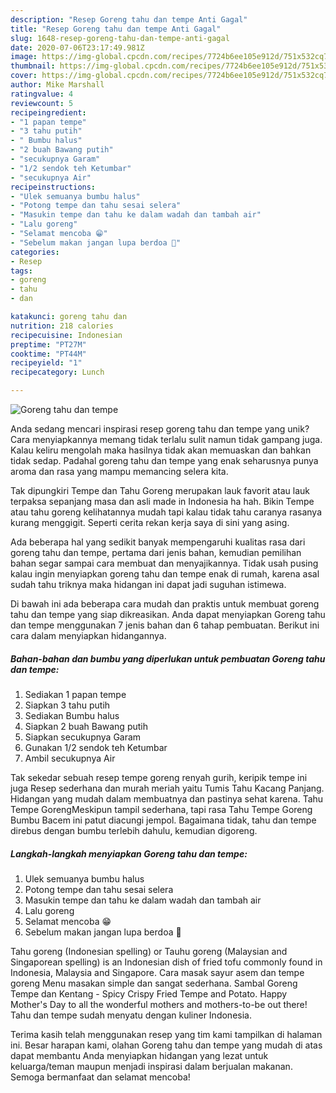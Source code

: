 ```yaml
---
description: "Resep Goreng tahu dan tempe Anti Gagal"
title: "Resep Goreng tahu dan tempe Anti Gagal"
slug: 1648-resep-goreng-tahu-dan-tempe-anti-gagal
date: 2020-07-06T23:17:49.981Z
image: https://img-global.cpcdn.com/recipes/7724b6ee105e912d/751x532cq70/goreng-tahu-dan-tempe-foto-resep-utama.jpg
thumbnail: https://img-global.cpcdn.com/recipes/7724b6ee105e912d/751x532cq70/goreng-tahu-dan-tempe-foto-resep-utama.jpg
cover: https://img-global.cpcdn.com/recipes/7724b6ee105e912d/751x532cq70/goreng-tahu-dan-tempe-foto-resep-utama.jpg
author: Mike Marshall
ratingvalue: 4
reviewcount: 5
recipeingredient:
- "1 papan tempe"
- "3 tahu putih"
- " Bumbu halus"
- "2 buah Bawang putih"
- "secukupnya Garam"
- "1/2 sendok teh Ketumbar"
- "secukupnya Air"
recipeinstructions:
- "Ulek semuanya bumbu halus"
- "Potong tempe dan tahu sesai selera"
- "Masukin tempe dan tahu ke dalam wadah dan tambah air"
- "Lalu goreng"
- "Selamat mencoba 😁"
- "Sebelum makan jangan lupa berdoa 🙏"
categories:
- Resep
tags:
- goreng
- tahu
- dan

katakunci: goreng tahu dan 
nutrition: 218 calories
recipecuisine: Indonesian
preptime: "PT27M"
cooktime: "PT44M"
recipeyield: "1"
recipecategory: Lunch

---
```



![Goreng tahu dan tempe](https://img-global.cpcdn.com/recipes/7724b6ee105e912d/751x532cq70/goreng-tahu-dan-tempe-foto-resep-utama.jpg)

Anda sedang mencari inspirasi resep goreng tahu dan tempe yang unik? Cara menyiapkannya memang tidak terlalu sulit namun tidak gampang juga. Kalau keliru mengolah maka hasilnya tidak akan memuaskan dan bahkan tidak sedap. Padahal goreng tahu dan tempe yang enak seharusnya punya aroma dan rasa yang mampu memancing selera kita.

Tak dipungkiri Tempe dan Tahu Goreng merupakan lauk favorit atau lauk terpaksa sepanjang masa dan asli made in Indonesia ha hah. Bikin Tempe atau tahu goreng kelihatannya mudah tapi kalau tidak tahu caranya rasanya kurang menggigit. Seperti cerita rekan kerja saya di sini yang asing.

Ada beberapa hal yang sedikit banyak mempengaruhi kualitas rasa dari goreng tahu dan tempe, pertama dari jenis bahan, kemudian pemilihan bahan segar sampai cara membuat dan menyajikannya. Tidak usah pusing kalau ingin menyiapkan goreng tahu dan tempe enak di rumah, karena asal sudah tahu triknya maka hidangan ini dapat jadi suguhan istimewa.


Di bawah ini ada beberapa cara mudah dan praktis untuk membuat goreng tahu dan tempe yang siap dikreasikan. Anda dapat menyiapkan Goreng tahu dan tempe menggunakan 7 jenis bahan dan 6 tahap pembuatan. Berikut ini cara dalam menyiapkan hidangannya.

<!--inarticleads1-->

##### Bahan-bahan dan bumbu yang diperlukan untuk pembuatan Goreng tahu dan tempe:

1. Sediakan 1 papan tempe
1. Siapkan 3 tahu putih
1. Sediakan  Bumbu halus
1. Siapkan 2 buah Bawang putih
1. Siapkan secukupnya Garam
1. Gunakan 1/2 sendok teh Ketumbar
1. Ambil secukupnya Air


Tak sekedar sebuah resep tempe goreng renyah gurih, keripik tempe ini juga Resep sederhana dan murah meriah yaitu Tumis Tahu Kacang Panjang. Hidangan yang mudah dalam membuatnya dan pastinya sehat karena. Tahu Tempe GorengMeskipun tampil sederhana, tapi rasa Tahu Tempe Goreng Bumbu Bacem ini patut diacungi jempol. Bagaimana tidak, tahu dan tempe direbus dengan bumbu terlebih dahulu, kemudian digoreng. 

<!--inarticleads2-->

##### Langkah-langkah menyiapkan Goreng tahu dan tempe:

1. Ulek semuanya bumbu halus
1. Potong tempe dan tahu sesai selera
1. Masukin tempe dan tahu ke dalam wadah dan tambah air
1. Lalu goreng
1. Selamat mencoba 😁
1. Sebelum makan jangan lupa berdoa 🙏


Tahu goreng (Indonesian spelling) or Tauhu goreng (Malaysian and Singaporean spelling) is an Indonesian dish of fried tofu commonly found in Indonesia, Malaysia and Singapore. Cara masak sayur asem dan tempe goreng Menu masakan simple dan sangat sederhana. Sambal Goreng Tempe dan Kentang - Spicy Crispy Fried Tempe and Potato. Happy Mother&#39;s Day to all the wonderful mothers and mothers-to-be out there! Tahu dan tempe sudah menyatu dengan kuliner Indonesia. 

Terima kasih telah menggunakan resep yang tim kami tampilkan di halaman ini. Besar harapan kami, olahan Goreng tahu dan tempe yang mudah di atas dapat membantu Anda menyiapkan hidangan yang lezat untuk keluarga/teman maupun menjadi inspirasi dalam berjualan makanan. Semoga bermanfaat dan selamat mencoba!
